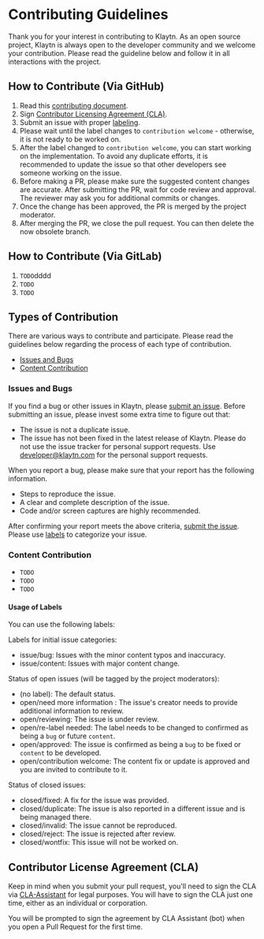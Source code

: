# Contributing Guidelines

Thank you for your interest in contributing to Klaytn. As an open source project, Klaytn is always open to the developer community and we welcome your contribution. Please read the guideline below and follow it in all interactions with the project.

## How to Contribute (Via GitHub)

1. Read this [contributing document](./contributing.md).
2. Sign [Contributor Licensing Agreement (CLA)](#contributor-license-agreement-cla).
3. Submit an issue with proper [labeling](#usage-of-labels).
4. Please wait until the label changes to `contribution welcome` - otherwise, it is not ready to be worked on.
5. After the label changed to `contribution welcome`, you can start working on the implementation. To avoid any duplicate efforts, it is recommended to update the issue so that other developers see someone working on the issue.
6. Before making a PR, please make sure the suggested content changes are accurate. After submitting the PR, wait for code review and approval. The reviewer may ask you for additional commits or changes.
7. Once the change has been approved, the PR is merged by the project moderator.
8. After merging the PR, we close the pull request. You can then delete the now obsolete branch.

## How to Contribute (Via GitLab)

1. `TODO`dddd
2. `TODO`
3. `TODO`

## Types of Contribution
There are various ways to contribute and participate. Please read the guidelines below regarding the process of each type of contribution.

-   [Issues and Bugs](#issues-and-bugs)
-   [Content Contribution](#content-contribution)

### Issues and Bugs

If you find a bug or other issues in Klaytn, please [submit an issue](https://github.com/klaytn/klaytn/issues). Before submitting an issue, please invest some extra time to figure out that:

- The issue is not a duplicate issue.
- The issue has not been fixed in the latest release of Klaytn.
Please do not use the issue tracker for personal support requests. Use developer@klaytn.com for the personal support requests.

When you report a bug, please make sure that your report has the following information.
- Steps to reproduce the issue.
- A clear and complete description of the issue.
- Code and/or screen captures are highly recommended.

After confirming your report meets the above criteria, [submit the issue](https://github.com/klaytn/klaytn/issues). Please use [labels](#usage-of-labels) to categorize your issue.

### Content Contribution

- `TODO`
- `TODO`
- `TODO`

#### Usage of Labels

You can use the following labels:

Labels for initial issue categories:

- issue/bug: Issues with the minor content typos and inaccuracy.
- issue/content: Issues with major content change.

Status of open issues (will be tagged by the project moderators):

- (no label): The default status.
- open/need more information : The issue's creator needs to provide additional information to review.
- open/reviewing: The issue is under review.
- open/re-label needed: The label needs to be changed to confirmed as being a `bug` or future `content`.
- open/approved: The issue is confirmed as being a `bug` to be fixed or `content` to be developed.
- open/contribution welcome: The content fix or update is approved and you are invited to contribute to it.

Status of closed issues:

- closed/fixed: A fix for the issue was provided.
- closed/duplicate: The issue is also reported in a different issue and is being managed there.
- closed/invalid: The issue cannot be reproduced.
- closed/reject: The issue is rejected after review.
- closed/wontfix: This issue will not be worked on.

## Contributor License Agreement (CLA)

Keep in mind when you submit your pull request, you'll need to sign the CLA via [CLA-Assistant](https://cla-assistant.io/klaytn/klaytn) for legal purposes. You will have to sign the CLA just one time, either as an individual or corporation.

You will be prompted to sign the agreement by CLA Assistant (bot) when you open a Pull Request for the first time.
